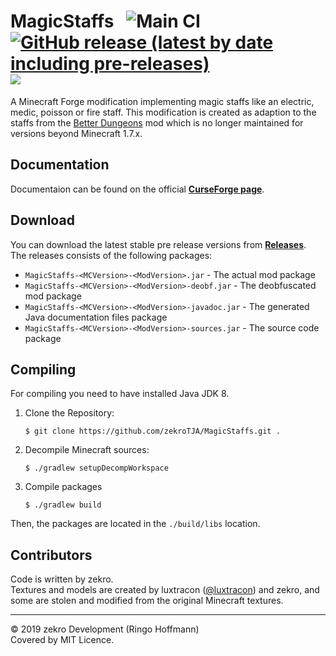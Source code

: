 # MagicStaffs &nbsp; ![Main CI](https://github.com/zekroTJA/MagicStaffs/workflows/Main%20CI/badge.svg) [![GitHub release (latest by date including pre-releases)](https://img.shields.io/github/v/release/zekroTJA/MagicStaffs?include_prereleases)](https://github.com/zekroTJA/MagicStaffs/releases) [![](https://img.shields.io/badge/On-CursForge-9e0cce)](https://www.curseforge.com/minecraft/mc-mods/magicstaffs)

A Minecraft Forge modification implementing magic staffs like an electric, medic, poisson or fire staff. This modification is created as adaption to the staffs from the [Better Dungeons](https://www.curseforge.com/minecraft/mc-mods/better-dungeons) mod which is no longer maintained for versions beyond Minecraft 1.7.x.

## Documentation

Documentaion can be found on the official [**CurseForge page**](https://www.curseforge.com/minecraft/mc-mods/magicstaffs).

## Download

You can download the latest stable pre release versions from [**Releases**](https://github.com/zekroTJA/MagicStaffs/releases).  
The releases consists of the following packages:  
  - `MagicStaffs-<MCVersion>-<ModVersion>.jar` - The actual mod package
  - `MagicStaffs-<MCVersion>-<ModVersion>-deobf.jar` - The deobfuscated mod package
  - `MagicStaffs-<MCVersion>-<ModVersion>-javadoc.jar` - The generated Java documentation files package
  - `MagicStaffs-<MCVersion>-<ModVersion>-sources.jar` - The source code package
  
## Compiling

For compiling you need to have installed Java JDK 8.

1. Clone the Repository:  
   ```
   $ git clone https://github.com/zekroTJA/MagicStaffs.git .
   ```
   
2. Decompile Minecraft sources:  
   ```
   $ ./gradlew setupDecompWorkspace
   ```
   
 3. Compile packages  
    ```
    $ ./gradlew build
    ```
    
Then, the packages are located in the `./build/libs` location.

## Contributors

Code is written by zekro.  
Textures and models are created by luxtracon ([@luxtracon](https://twitter.com/luxtracon)) and zekro, and some are stolen and modified from the original Minecraft textures.

---

© 2019 zekro Development (Ringo Hoffmann)  
Covered by MIT Licence.
